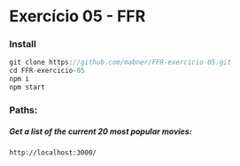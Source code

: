 # Exercício 05 - FFR

### Install
```javascript
git clone https://github.com/mabner/FFR-exercicio-05.git
cd FFR-exercicio-05
npm i
npm start
```

### Paths:
##### Get a list of the current 20 most popular movies:
`http://localhost:3000/`

